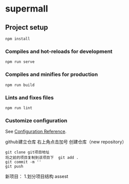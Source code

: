 # supermall

## Project setup
```
npm install
```

### Compiles and hot-reloads for development
```
npm run serve
```

### Compiles and minifies for production
```
npm run build
```

### Lints and fixes files
```
npm run lint
```

### Customize configuration
See [Configuration Reference](https://cli.vuejs.org/config/).

github建立仓库
    右上角点击加号 创建仓库（new repository）

    git clone git项目地址
    将之前的项目复制到该项目下  git add .
    git commit -m ''
    git push 

新项目：
    1.划分项目结构
    assest